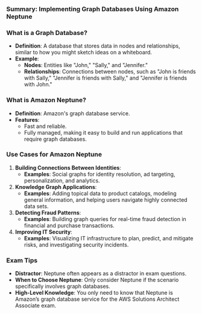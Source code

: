 ### Summary: Implementing Graph Databases Using Amazon Neptune

### What is a Graph Database?

- **Definition**: A database that stores data in nodes and relationships, similar to how you might sketch ideas on a whiteboard.
- **Example**:
    - **Nodes**: Entities like "John," "Sally," and "Jennifer."
    - **Relationships**: Connections between nodes, such as "John is friends with Sally," "Jennifer is friends with Sally," and "Jennifer is friends with John."

### What is Amazon Neptune?

- **Definition**: Amazon's graph database service.
- **Features**:
    - Fast and reliable.
    - Fully managed, making it easy to build and run applications that require graph databases.

### Use Cases for Amazon Neptune

1. **Building Connections Between Identities**:
    - **Examples**: Social graphs for identity resolution, ad targeting, personalization, and analytics.
2. **Knowledge Graph Applications**:
    - **Examples**: Adding topical data to product catalogs, modeling general information, and helping users navigate highly connected data sets.
3. **Detecting Fraud Patterns**:
    - **Examples**: Building graph queries for real-time fraud detection in financial and purchase transactions.
4. **Improving IT Security**:
    - **Examples**: Visualizing IT infrastructure to plan, predict, and mitigate risks, and investigating security incidents.

### Exam Tips

- **Distractor**: Neptune often appears as a distractor in exam questions.
- **When to Choose Neptune**: Only consider Neptune if the scenario specifically involves graph databases.
- **High-Level Knowledge**: You only need to know that Neptune is Amazon’s graph database service for the AWS Solutions Architect Associate exam.